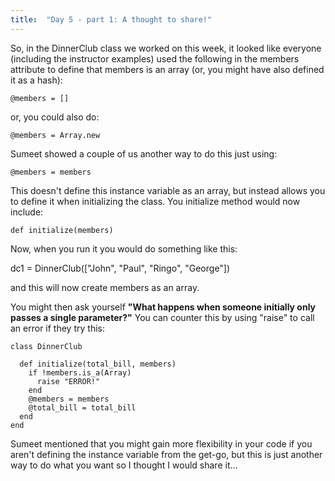 ```yaml
---
title:  "Day 5 - part 1: A thought to share!"
---
```


So, in the DinnerClub class we worked on this week, it looked like everyone (including the instructor examples) used the following in the members attribute to define that members is an array (or, you might have also defined it as a hash):

`@members = []`

or, you could also do:

`@members = Array.new`

Sumeet showed a couple of us another way to do this just using:

`@members = members`

This doesn't define this instance variable as an array, but instead allows you to define it when initializing the class. You initialize method would now include:

`def initialize(members)`

Now, when you run it you would do something like this:

dc1 = DinnerClub(["John", "Paul", "Ringo", "George"])

and this will now create members as an array.

You might then ask yourself **"What happens when someone initially only passes a single parameter?"** You can counter this by using "raise" to call an error if they try this:

```
class DinnerClub

  def initialize(total_bill, members)
    if !members.is_a(Array)
      raise "ERROR!"
    end
    @members = members
    @total_bill = total_bill
  end
end
```

Sumeet mentioned that you might gain more flexibility in your code if you aren't defining the instance variable from the get-go, but this is just another way to do what you want so I thought I would share it...